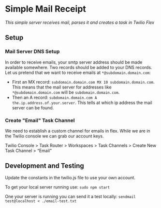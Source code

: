 # Simple Mail Receipt

*This simple server receives mail, parses it and creates a task in Twilio Flex*

## Setup

### Mail Server DNS Setup

In order to receive emails, your smtp server address should be made available somewhere. Two records should be added to your DNS records. Let us pretend that we want to receive emails at ```*@subdomain.domain.com```:
* First an MX record: ```subdomain.domain.com MX 10 subdomain.domain.com```. This means that the mail server for addresses like ```*@subdomain.domain.com``` will be ```subdomain.domain.com```.
* Then an A record: ```subdomain.domain.com A the.ip.address.of.your.server```. This tells at which ip address the mail server can be found.

### Create "Email" Task Channel

We need to establish a custom channel for emails in flex.  While we are in the Twilio console we can grab our account keys.

Twilio Console > Task Router > Workspaces > Task Channels > Create New Task Channel > “Email”

## Development and Testing

Update the constants in the twilio.js file to use your own account.

To get your local server running use:
`sudo npm start`

One your server is running you can send it a test locally:
`sendmail test@localhost < ./email-test.txt`
